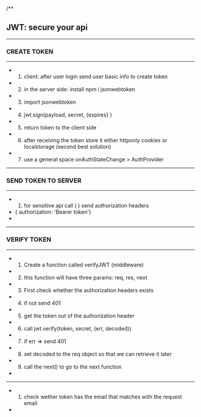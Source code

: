 /**
 ## JWT: secure your api
 ---------------------------------------
 ###             CREATE TOKEN
 --------------------------------------
 * 1. client: after user login send user basic info to create token
 * 2. in the server side: install npm i jsonwebtoken
 * 3. import jsonwebtoken
 * 4. jwt.sign(payload, secret, {expires} )
 * 5. return token to the client side
 * 6. after receiving the token store it either httponly cookies or localstorage (second best solution)
 * 7. use a general space onAuthStateChange > AuthProvider
 -------------------------------------
 ###              SEND TOKEN TO SERVER
 ---------------------------------------

 * 1. for sensitive api call ( ) send authorization headers
 *  { authorization: 'Bearer token'}
 * 
 -------------------------------------
 ###              VERIFY TOKEN
 --------------------------------------
 
 * 1. Create a function called verifyJWT (middleware)
 * 2. this function will have three params: req, res, next 
 * 3. First check whether the authorization headers exists 
 * 4. if not send 401 
 * 5. get the token out of the authorization header
 * 6. call jwt.verify(token, secret, (err, decoded))
 * 7. if err => send 401
 * 8. set decoded to the req object so that we can retrieve it later
 * 9. call the next() to go to the next function 
 * 
 -----------------------
 * 1. check wether token has the email that matches with the request email
 * 